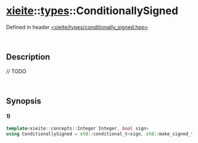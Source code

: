 # [xieite](../../xieite.md)\:\:[types](../../types.md)\:\:ConditionallySigned
Defined in header [<xieite/types/conditionally_signed.hpp>](../../../include/xieite/types/conditionally_signed.hpp)

&nbsp;

## Description
// TODO

&nbsp;

## Synopsis
#### 1)
```cpp
template<xieite::concepts::Integer Integer, bool sign>
using ConditionallySigned = std::conditional_t<sign, std::make_signed_t<Integer>, std::make_unsigned_t<Integer>>;
```
